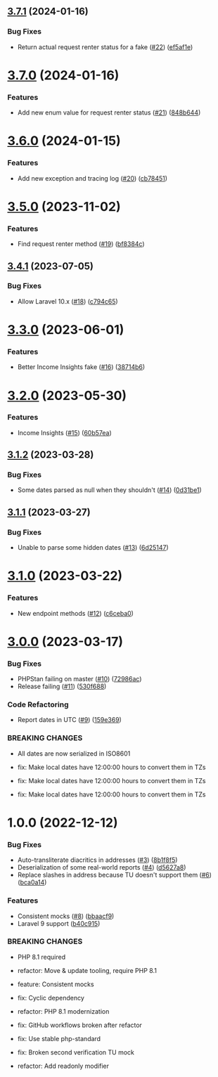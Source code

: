 ## [3.7.1](https://github.com/tenantcloud/php-trans-union-sdk/compare/v3.7.0...v3.7.1) (2024-01-16)


### Bug Fixes

* Return actual request renter status for a fake ([#22](https://github.com/tenantcloud/php-trans-union-sdk/issues/22)) ([ef5af1e](https://github.com/tenantcloud/php-trans-union-sdk/commit/ef5af1e20dd2cb52588fa82513549a4bd3410a00))

# [3.7.0](https://github.com/tenantcloud/php-trans-union-sdk/compare/v3.6.0...v3.7.0) (2024-01-16)


### Features

* Add new enum value for request renter status ([#21](https://github.com/tenantcloud/php-trans-union-sdk/issues/21)) ([848b644](https://github.com/tenantcloud/php-trans-union-sdk/commit/848b644161d6a89b45f21cc4d8ec0de28c0d2ece))

# [3.6.0](https://github.com/tenantcloud/php-trans-union-sdk/compare/v3.5.0...v3.6.0) (2024-01-15)


### Features

* Add new exception and tracing log ([#20](https://github.com/tenantcloud/php-trans-union-sdk/issues/20)) ([cb78451](https://github.com/tenantcloud/php-trans-union-sdk/commit/cb784515bbfd176b54692998c70507f02c447d2b))

# [3.5.0](https://github.com/tenantcloud/php-trans-union-sdk/compare/v3.4.1...v3.5.0) (2023-11-02)


### Features

* Find request renter method ([#19](https://github.com/tenantcloud/php-trans-union-sdk/issues/19)) ([bf8384c](https://github.com/tenantcloud/php-trans-union-sdk/commit/bf8384cb0c5a5ef286b6c1a5d855653dd7f4087f))

## [3.4.1](https://github.com/tenantcloud/php-trans-union-sdk/compare/v3.4.0...v3.4.1) (2023-07-05)


### Bug Fixes

* Allow Laravel 10.x ([#18](https://github.com/tenantcloud/php-trans-union-sdk/issues/18)) ([c794c65](https://github.com/tenantcloud/php-trans-union-sdk/commit/c794c65a07806bb0902a7e02b5a0ba630df33132))

# [3.3.0](https://github.com/tenantcloud/php-trans-union-sdk/compare/v3.2.0...v3.3.0) (2023-06-01)


### Features

* Better Income Insights fake ([#16](https://github.com/tenantcloud/php-trans-union-sdk/issues/16)) ([38714b6](https://github.com/tenantcloud/php-trans-union-sdk/commit/38714b6bd4e54d8a91a24c4b483fe3efcb5edf97))

# [3.2.0](https://github.com/tenantcloud/php-trans-union-sdk/compare/v3.1.2...v3.2.0) (2023-05-30)


### Features

* Income Insights ([#15](https://github.com/tenantcloud/php-trans-union-sdk/issues/15)) ([60b57ea](https://github.com/tenantcloud/php-trans-union-sdk/commit/60b57ead40908d407c064621b959cda46d87d6c8))

## [3.1.2](https://github.com/tenantcloud/php-trans-union-sdk/compare/v3.1.1...v3.1.2) (2023-03-28)


### Bug Fixes

* Some dates parsed as null when they shouldn't ([#14](https://github.com/tenantcloud/php-trans-union-sdk/issues/14)) ([0d31be1](https://github.com/tenantcloud/php-trans-union-sdk/commit/0d31be1d6097eb8529d8b6e70b59956ff351a8b8))

## [3.1.1](https://github.com/tenantcloud/php-trans-union-sdk/compare/v3.1.0...v3.1.1) (2023-03-27)


### Bug Fixes

* Unable to parse some hidden dates ([#13](https://github.com/tenantcloud/php-trans-union-sdk/issues/13)) ([6d25147](https://github.com/tenantcloud/php-trans-union-sdk/commit/6d251479c1c3143980d2391945087a92ebf77239))

# [3.1.0](https://github.com/tenantcloud/php-trans-union-sdk/compare/v3.0.0...v3.1.0) (2023-03-22)


### Features

* New endpoint methods ([#12](https://github.com/tenantcloud/php-trans-union-sdk/issues/12)) ([c6ceba0](https://github.com/tenantcloud/php-trans-union-sdk/commit/c6ceba0974df5586ce145326ed5ebc431a48afb9))

# [3.0.0](https://github.com/tenantcloud/php-trans-union-sdk/compare/v2.0.0...v3.0.0) (2023-03-17)


### Bug Fixes

* PHPStan failing on master ([#10](https://github.com/tenantcloud/php-trans-union-sdk/issues/10)) ([72986ac](https://github.com/tenantcloud/php-trans-union-sdk/commit/72986ac0261543ffc623bd1bea2dc2f9588ad8af))
* Release failing ([#11](https://github.com/tenantcloud/php-trans-union-sdk/issues/11)) ([530f688](https://github.com/tenantcloud/php-trans-union-sdk/commit/530f6883c2404b4f02af52aafda91fbaaeffd504))


### Code Refactoring

* Report dates in UTC ([#9](https://github.com/tenantcloud/php-trans-union-sdk/issues/9)) ([159e369](https://github.com/tenantcloud/php-trans-union-sdk/commit/159e3691b0274726d65b7afcd3bbede1a227d893))


### BREAKING CHANGES

* All dates are now serialized in ISO8601

* fix: Make local dates have 12:00:00 hours to convert them in TZs

* fix: Make local dates have 12:00:00 hours to convert them in TZs

* fix: Make local dates have 12:00:00 hours to convert them in TZs

# 1.0.0 (2022-12-12)


### Bug Fixes

* Auto-transliterate diacritics in addresses ([#3](https://github.com/tenantcloud/php-trans-union-sdk/issues/3)) ([8b1f8f5](https://github.com/tenantcloud/php-trans-union-sdk/commit/8b1f8f5862fc481a356d5d9b344e43203d6bc912))
* Deserialization of some real-world reports ([#4](https://github.com/tenantcloud/php-trans-union-sdk/issues/4)) ([d5627a8](https://github.com/tenantcloud/php-trans-union-sdk/commit/d5627a82000547c40927370cddd8518d754240c9))
* Replace slashes in address because TU doesn't support them ([#6](https://github.com/tenantcloud/php-trans-union-sdk/issues/6)) ([bca0a14](https://github.com/tenantcloud/php-trans-union-sdk/commit/bca0a14e21fd94e45f901f9aa511c6652a19ea1c))


### Features

* Consistent mocks ([#8](https://github.com/tenantcloud/php-trans-union-sdk/issues/8)) ([bbaacf9](https://github.com/tenantcloud/php-trans-union-sdk/commit/bbaacf971bd8bd80172d1636e69c89933d34a751))
* Laravel 9 support ([b40c915](https://github.com/tenantcloud/php-trans-union-sdk/commit/b40c9152c23bf026aecb9549df746d18c059dc26))


### BREAKING CHANGES

* PHP 8.1 required

* refactor: Move & update tooling, require PHP 8.1

* feature: Consistent mocks

* fix: Cyclic dependency

* refactor: PHP 8.1 modernization

* fix: GitHub workflows broken after refactor

* fix: Use stable php-standard

* fix: Broken second verification TU mock

* refactor: Add readonly modifier
